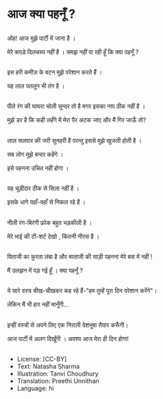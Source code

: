 # आज क्या पहनूँ ?

##
ओह! आज मुझे पार्टी में जाना है  ।

मेरे कपड़े दिलचस्प नहीं है । समझ नहीं पा रही हूँ कि क्या पहनूँ ?

##
इस हरी कमीज़ के बटन मुझे परेशान करते हैं ।

यह लाल पतलून भी तंग है ।

##
पीले रंग की घाघरा चोली सुन्दर तो है मगर इसका नाप ठीक नहीं है ।

मुझे डर है कि कही लहँगे में मेरा पैर अटक जाए और मैं गिर जाऊँ तो?

##
लाल सलवार की जरी सुनहरी है परन्तु इससे मुझे खुजली होती है ।

सब लोग मुझे बन्दर कहेंगे ।  

इसे पहनना उचित नहीं होगा ।

##
यह चूड़ीदार ठीक से सिला नहीं है । 

इसके धागे यहाँ-वहाँ से निकल रहे हैं ।

##
नीली रंग-बिरंगी फ्रोक बहुत भड़कीली है ।

मेरे भाई की टी-शर्ट देखो , कितनी नीरस है ।

##
पिताजी का कुरता लंबा है और माताजी की साड़ी पहनना मेरे बस में नहीं !

मैं उलझन में पड़ गई हूँ । क्या पहनूँ ?

##
ये सारे वस्त्र चीख-चीखकर कह रहे हैं-"हम तुम्हें पूरा दिन परेशान करेंगे"।

लेकिन मैं भी हार नहीं मानूँगी...

##
इन्हीं वस्त्रों से अपने लिए एक निराली वेशभूषा तैयार करूंँगी।

आज पार्टी में अलग दिखूँगी । अवश्य आज मेरा ही दिन होगा!

##
* License: [CC-BY]
* Text: Natasha Sharma
* Illustration: Tanvi Choudhury
* Translation: Preethi Unnithan
* Language: hi
